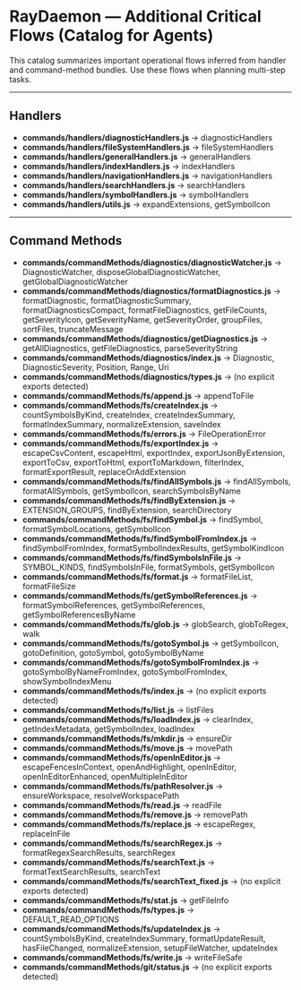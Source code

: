 # RayDaemon — Additional Critical Flows (Catalog for Agents)

This catalog summarizes important operational flows inferred from handler and command-method bundles. Use these flows when planning multi-step tasks.

---
## Handlers
- **commands/handlers/diagnosticHandlers.js** → diagnosticHandlers
- **commands/handlers/fileSystemHandlers.js** → fileSystemHandlers
- **commands/handlers/generalHandlers.js** → generalHandlers
- **commands/handlers/indexHandlers.js** → indexHandlers
- **commands/handlers/navigationHandlers.js** → navigationHandlers
- **commands/handlers/searchHandlers.js** → searchHandlers
- **commands/handlers/symbolHandlers.js** → symbolHandlers
- **commands/handlers/utils.js** → expandExtensions, getSymbolIcon

---
## Command Methods
- **commands/commandMethods/diagnostics/diagnosticWatcher.js** → DiagnosticWatcher, disposeGlobalDiagnosticWatcher, getGlobalDiagnosticWatcher
- **commands/commandMethods/diagnostics/formatDiagnostics.js** → formatDiagnostic, formatDiagnosticSummary, formatDiagnosticsCompact, formatFileDiagnostics, getFileCounts, getSeverityIcon, getSeverityName, getSeverityOrder, groupFiles, sortFiles, truncateMessage
- **commands/commandMethods/diagnostics/getDiagnostics.js** → getAllDiagnostics, getFileDiagnostics, parseSeverityString
- **commands/commandMethods/diagnostics/index.js** → Diagnostic, DiagnosticSeverity, Position, Range, Uri
- **commands/commandMethods/diagnostics/types.js** → (no explicit exports detected)
- **commands/commandMethods/fs/append.js** → appendToFile
- **commands/commandMethods/fs/createIndex.js** → countSymbolsByKind, createIndex, createIndexSummary, formatIndexSummary, normalizeExtension, saveIndex
- **commands/commandMethods/fs/errors.js** → FileOperationError
- **commands/commandMethods/fs/exportIndex.js** → escapeCsvContent, escapeHtml, exportIndex, exportJsonByExtension, exportToCsv, exportToHtml, exportToMarkdown, filterIndex, formatExportResult, replaceOrAddExtension
- **commands/commandMethods/fs/findAllSymbols.js** → findAllSymbols, formatAllSymbols, getSymbolIcon, searchSymbolsByName
- **commands/commandMethods/fs/findByExtension.js** → EXTENSION_GROUPS, findByExtension, searchDirectory
- **commands/commandMethods/fs/findSymbol.js** → findSymbol, formatSymbolLocations, getSymbolIcon
- **commands/commandMethods/fs/findSymbolFromIndex.js** → findSymbolFromIndex, formatSymbolIndexResults, getSymbolKindIcon
- **commands/commandMethods/fs/findSymbolsInFile.js** → SYMBOL_KINDS, findSymbolsInFile, formatSymbols, getSymbolIcon
- **commands/commandMethods/fs/format.js** → formatFileList, formatFileSize
- **commands/commandMethods/fs/getSymbolReferences.js** → formatSymbolReferences, getSymbolReferences, getSymbolReferencesByName
- **commands/commandMethods/fs/glob.js** → globSearch, globToRegex, walk
- **commands/commandMethods/fs/gotoSymbol.js** → getSymbolIcon, gotoDefinition, gotoSymbol, gotoSymbolByName
- **commands/commandMethods/fs/gotoSymbolFromIndex.js** → gotoSymbolByNameFromIndex, gotoSymbolFromIndex, showSymbolIndexMenu
- **commands/commandMethods/fs/index.js** → (no explicit exports detected)
- **commands/commandMethods/fs/list.js** → listFiles
- **commands/commandMethods/fs/loadIndex.js** → clearIndex, getIndexMetadata, getSymbolIndex, loadIndex
- **commands/commandMethods/fs/mkdir.js** → ensureDir
- **commands/commandMethods/fs/move.js** → movePath
- **commands/commandMethods/fs/openInEditor.js** → escapeFencesInContext, openAndHighlight, openInEditor, openInEditorEnhanced, openMultipleInEditor
- **commands/commandMethods/fs/pathResolver.js** → ensureWorkspace, resolveWorkspacePath
- **commands/commandMethods/fs/read.js** → readFile
- **commands/commandMethods/fs/remove.js** → removePath
- **commands/commandMethods/fs/replace.js** → escapeRegex, replaceInFile
- **commands/commandMethods/fs/searchRegex.js** → formatRegexSearchResults, searchRegex
- **commands/commandMethods/fs/searchText.js** → formatTextSearchResults, searchText
- **commands/commandMethods/fs/searchText_fixed.js** → (no explicit exports detected)
- **commands/commandMethods/fs/stat.js** → getFileInfo
- **commands/commandMethods/fs/types.js** → DEFAULT_READ_OPTIONS
- **commands/commandMethods/fs/updateIndex.js** → countSymbolsByKind, createIndexSummary, formatUpdateResult, hasFileChanged, normalizeExtension, setupFileWatcher, updateIndex
- **commands/commandMethods/fs/write.js** → writeFileSafe
- **commands/commandMethods/git/status.js** → (no explicit exports detected)